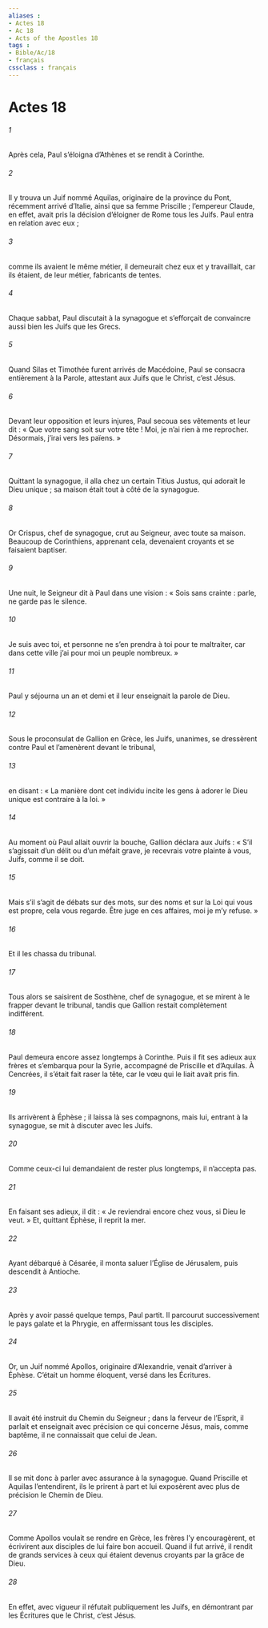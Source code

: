 ```yaml
---
aliases : 
- Actes 18
- Ac 18
- Acts of the Apostles 18
tags : 
- Bible/Ac/18
- français
cssclass : français
---
```


# Actes 18

###### 1
Après cela, Paul s’éloigna d’Athènes et se rendit à Corinthe.
###### 2
Il y trouva un Juif nommé Aquilas, originaire de la province du Pont, récemment arrivé d’Italie, ainsi que sa femme Priscille ; l’empereur Claude, en effet, avait pris la décision d’éloigner de Rome tous les Juifs. Paul entra en relation avec eux ;
###### 3
comme ils avaient le même métier, il demeurait chez eux et y travaillait, car ils étaient, de leur métier, fabricants de tentes.
###### 4
Chaque sabbat, Paul discutait à la synagogue et s’efforçait de convaincre aussi bien les Juifs que les Grecs.
###### 5
Quand Silas et Timothée furent arrivés de Macédoine, Paul se consacra entièrement à la Parole, attestant aux Juifs que le Christ, c’est Jésus.
###### 6
Devant leur opposition et leurs injures, Paul secoua ses vêtements et leur dit : « Que votre sang soit sur votre tête ! Moi, je n’ai rien à me reprocher. Désormais, j’irai vers les païens. »
###### 7
Quittant la synagogue, il alla chez un certain Titius Justus, qui adorait le Dieu unique ; sa maison était tout à côté de la synagogue.
###### 8
Or Crispus, chef de synagogue, crut au Seigneur, avec toute sa maison. Beaucoup de Corinthiens, apprenant cela, devenaient croyants et se faisaient baptiser.
###### 9
Une nuit, le Seigneur dit à Paul dans une vision : « Sois sans crainte : parle, ne garde pas le silence.
###### 10
Je suis avec toi, et personne ne s’en prendra à toi pour te maltraiter, car dans cette ville j’ai pour moi un peuple nombreux. »
###### 11
Paul y séjourna un an et demi et il leur enseignait la parole de Dieu.
###### 12
Sous le proconsulat de Gallion en Grèce, les Juifs, unanimes, se dressèrent contre Paul et l’amenèrent devant le tribunal,
###### 13
en disant : « La manière dont cet individu incite les gens à adorer le Dieu unique est contraire à la loi. »
###### 14
Au moment où Paul allait ouvrir la bouche, Gallion déclara aux Juifs : « S’il s’agissait d’un délit ou d’un méfait grave, je recevrais votre plainte à vous, Juifs, comme il se doit.
###### 15
Mais s’il s’agit de débats sur des mots, sur des noms et sur la Loi qui vous est propre, cela vous regarde. Être juge en ces affaires, moi je m’y refuse. »
###### 16
Et il les chassa du tribunal.
###### 17
Tous alors se saisirent de Sosthène, chef de synagogue, et se mirent à le frapper devant le tribunal, tandis que Gallion restait complètement indifférent.
###### 18
Paul demeura encore assez longtemps à Corinthe. Puis il fit ses adieux aux frères et s’embarqua pour la Syrie, accompagné de Priscille et d’Aquilas. À Cencrées, il s’était fait raser la tête, car le vœu qui le liait avait pris fin.
###### 19
Ils arrivèrent à Éphèse ; il laissa là ses compagnons, mais lui, entrant à la synagogue, se mit à discuter avec les Juifs.
###### 20
Comme ceux-ci lui demandaient de rester plus longtemps, il n’accepta pas.
###### 21
En faisant ses adieux, il dit : « Je reviendrai encore chez vous, si Dieu le veut. » Et, quittant Éphèse, il reprit la mer.
###### 22
Ayant débarqué à Césarée, il monta saluer l’Église de Jérusalem, puis descendit à Antioche.
###### 23
Après y avoir passé quelque temps, Paul partit. Il parcourut successivement le pays galate et la Phrygie, en affermissant tous les disciples.
###### 24
Or, un Juif nommé Apollos, originaire d’Alexandrie, venait d’arriver à Éphèse. C’était un homme éloquent, versé dans les Écritures.
###### 25
Il avait été instruit du Chemin du Seigneur ; dans la ferveur de l’Esprit, il parlait et enseignait avec précision ce qui concerne Jésus, mais, comme baptême, il ne connaissait que celui de Jean.
###### 26
Il se mit donc à parler avec assurance à la synagogue. Quand Priscille et Aquilas l’entendirent, ils le prirent à part et lui exposèrent avec plus de précision le Chemin de Dieu.
###### 27
Comme Apollos voulait se rendre en Grèce, les frères l’y encouragèrent, et écrivirent aux disciples de lui faire bon accueil. Quand il fut arrivé, il rendit de grands services à ceux qui étaient devenus croyants par la grâce de Dieu.
###### 28
En effet, avec vigueur il réfutait publiquement les Juifs, en démontrant par les Écritures que le Christ, c’est Jésus.
